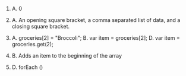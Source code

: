 1) A. 0

2) A. An opening square bracket, a comma separated list of data, and a closing square bracket.

3) A. groceries[2] = "Broccoli";
   B. var item = groceries[2];
   D. var item = groceries.get(2);

4) B. Adds an item to the beginning of the array

5) D. forEach ()
